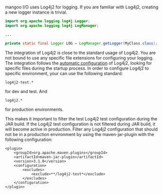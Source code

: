 mangoo I/O uses Log4j2 for logging. If you are familiar with Log4j2, creating a new logger instance is trivial.

```java
import org.apache.logging.log4j.Logger;
import org.apache.logging.log4j.LogManager;

...

private static final Logger LOG = LogManager.getLogger(MyClass.class); 
```

The integration of Log4j2 is close to the standard usage of Log4j2. You are not bound to use any specific file extensions for configuring your logging. The integration follows the [automatic configuration](https://logging.apache.org/log4j/2.x/manual/configuration.html) of Log4j2, looking for specific files during the startup process. In order to configure Log4j2 to specific environment, your can use the following standard:

```
log4j2-test.*
```

for dev and test. And

```
log4j2.*
```

for production environments. 

This makes it important to filter the test Log4j2 test configuration during the JAR build. If the Log4j2 test configuration is not filtered during JAR build, it will become active in production. Filter any Log4j2 configuration that should not be in a production environment by using the maven-jar-plugin with the following configuration:

```properties
<plugin>
	<groupId>org.apache.maven.plugins</groupId>
	<artifactId>maven-jar-plugin</artifactId>
	<version>3.1.0</version>
	<configuration>
		<excludes>
			<exclude>**/log4j2-test*</exclude>
		</excludes>
	</configuration>
</plugin>
```



